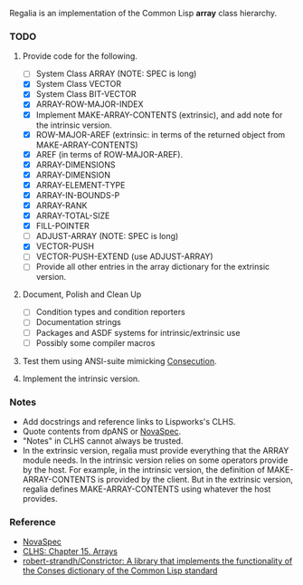 Regalia is an implementation of the Common Lisp **array** class hierarchy.

### TODO

1. Provide code for the following.

   + [ ] System Class ARRAY (NOTE: SPEC is long)
   + [X] System Class VECTOR
   + [X] System Class BIT-VECTOR
   + [X] ARRAY-ROW-MAJOR-INDEX
   + [X] Implement MAKE-ARRAY-CONTENTS (extrinsic), and add note for the intrinsic version.
   + [X] ROW-MAJOR-AREF (extrinsic: in terms of the returned object from MAKE-ARRAY-CONTENTS)
   + [X] AREF (in terms of ROW-MAJOR-AREF).
   + [X] ARRAY-DIMENSIONS
   + [X] ARRAY-DIMENSION
   + [X] ARRAY-ELEMENT-TYPE 
   + [X] ARRAY-IN-BOUNDS-P
   + [X] ARRAY-RANK
   + [X] ARRAY-TOTAL-SIZE
   + [X] FILL-POINTER
   + [ ] ADJUST-ARRAY (NOTE: SPEC is long)
   + [X] VECTOR-PUSH
   + [ ] VECTOR-PUSH-EXTEND (use ADJUST-ARRAY)
   + [ ] Provide all other entries in the array dictionary for the extrinsic version.
   
2. Document, Polish and Clean Up

   + [ ] Condition types and condition reporters
   + [ ] Documentation strings 
   + [ ] Packages and ASDF systems for intrinsic/extrinsic use
   + [ ] Possibly some compiler macros 

3. Test them using ANSI-suite mimicking [Consecution](https://github.com/s-expressionists/Consecution/).

4. Implement the intrinsic version.

### Notes

+ Add docstrings and reference links to Lispworks's CLHS. 
+ Quote contents from dpANS or [NovaSpec](https://novaspec.org/cl/).
+ "Notes" in CLHS cannot always be trusted.
+ In the extrinsic version, regalia must provide everything that the ARRAY
  module needs. In the intrinsic version relies on some operators provide by
  the host. For example, in the intrinsic version, the definition of
  MAKE-ARRAY-CONTENTS is provided by the client. But in the extrinsic version,
  regalia defines MAKE-ARRAY-CONTENTS using whatever the host provides.

### Reference

+ [NovaSpec](https://novaspec.org/cl/)
+ [CLHS: Chapter 15. Arrays](https://www.lispworks.com/documentation/lw60/CLHS/Body/15_.htm)
+ [robert-strandh/Constrictor: A library that implements the functionality of the Conses dictionary of the Common Lisp standard](https://github.com/robert-strandh/Constrictor)
